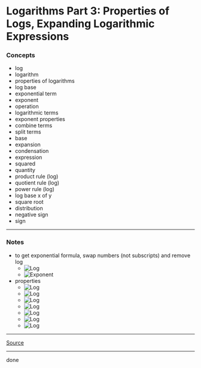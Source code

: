 # Logarithms Part 3: Properties of Logs, Expanding Logarithmic Expressions

### Concepts

- log
- logarithm
- properties of logarithms
- log base
- exponential term
- exponent
- operation
- logarithmic terms
- exponent properties
- combine terms
- split terms
- base
- expansion
- condensation
- expression
- squared
- quantity
- product rule (log)
- quotient rule (log)
- power rule (log)
- log base x of y
- square root
- distribution
- negative sign
- sign

---

### Notes

- to get exponential formula, swap numbers (not subscripts) and remove log
    - ![Log](https://latex.codecogs.com/svg.latex?\log_{x}y=z)
    - ![Exponent](https://latex.codecogs.com/svg.latex?x^z=y)
- properties
    - ![Log](https://latex.codecogs.com/svg.latex?\log_{x}x=1)
    - ![Log](https://latex.codecogs.com/svg.latex?\log_{x}1=0)
    - ![Log](https://latex.codecogs.com/svg.latex?\log_{b}(b^x)=x)
    - ![Log](https://latex.codecogs.com/svg.latex?b^{(\log_{b}x)}=x)
    - ![Log](https://latex.codecogs.com/svg.latex?\log{(ab)}=\log{a}+\log{b})
    - ![Log](https://latex.codecogs.com/svg.latex?\log{(\frac{a}{b})}=\log{a}-\log{b})
    - ![Log](https://latex.codecogs.com/svg.latex?\log{(x^a)}=a(\log{x}))

---

[Source](https://youtu.be/MSTSBW8LPRM)

---

done
